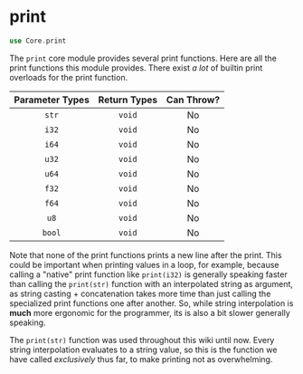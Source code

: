 # print

```rs
use Core.print
```

The `print` core module provides several print functions. Here are all the print functions this module provides. There exist *a lot* of builtin print overloads for the print function.

| Parameter Types | Return Types | Can Throw? |
|:---------------:|:------------:|:----------:|
| `str`           | `void`       | No         |
| `i32`           | `void`       | No         |
| `i64`           | `void`       | No         |
| `u32`           | `void`       | No         |
| `u64`           | `void`       | No         |
| `f32`           | `void`       | No         |
| `f64`           | `void`       | No         |
| `u8`            | `void`       | No         |
| `bool`          | `void`       | No         |

Note that none of the print functions prints a new line after the print. This could be important when printing values in a loop, for example, because calling a "native" print function like `print(i32)` is generally speaking faster than calling the `print(str)` function with an interpolated string as argument, as string casting + concatenation takes more time than just calling the specialized print functions one after another. So, while string interpolation is **much** more ergonomic for the programmer, its is also a bit slower generally speaking.

The `print(str)` function was used throughout this wiki until now. Every string interpolation evaluates to a string value, so this is the function we have called *exclusively* thus far, to make printing not as overwhelming.

